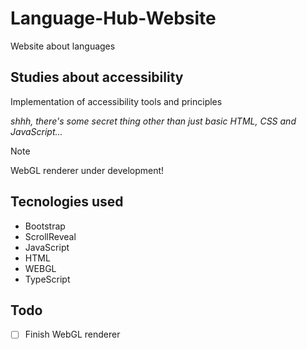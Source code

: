 # Language-Hub-Website

Website about languages

## Studies about accessibility

Implementation of accessibility tools and principles

*shhh, there's some secret thing other than just basic HTML, CSS and JavaScript...*

> [!NOTE]
> WebGL renderer under development!

## Tecnologies used

- Bootstrap
- ScrollReveal
- JavaScript
- HTML
- WEBGL
- TypeScript

## Todo

- [ ] Finish WebGL renderer
